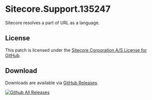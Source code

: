 # Sitecore.Support.135247
Sitecore resolves a part of URL as a language.

## License  
This patch is licensed under the [Sitecore Corporation A/S License for GitHub](https://github.com/sitecoresupport/Sitecore.Support.135247/blob/master/LICENSE).  

## Download  
Downloads are available via [GitHub Releases](https://github.com/sitecoresupport/Sitecore.Support.135247/releases).  

[![Github All Releases](https://img.shields.io/github/downloads/SitecoreSupport/Sitecore.Support.135247/total.svg)](https://github.com/SitecoreSupport/Sitecore.Support.135247/releases)
